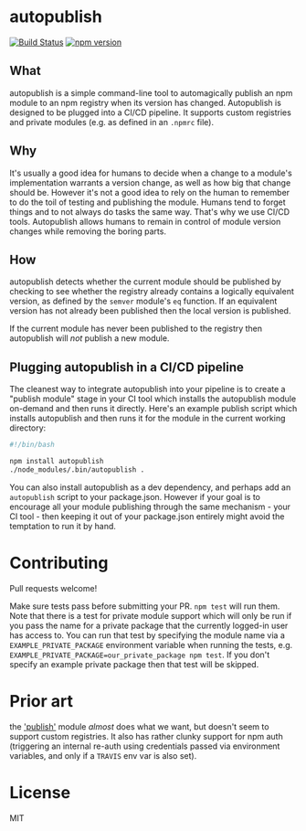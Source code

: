 # autopublish

[![Build Status](https://snap-ci.com/meetearnest/autopublish/branch/master/build_image)](https://snap-ci.com/meetearnest/autopublish/branch/master)
[![npm version](https://badge.fury.io/js/autopublish.svg)](https://badge.fury.io/js/autopublish)

## What
autopublish is a simple command-line tool to automagically publish an npm module to an npm registry when its version has changed. Autopublish is designed to be plugged into a CI/CD pipeline. It supports custom registries and private modules (e.g. as defined in an `.npmrc` file).

## Why
It's usually a good idea for humans to decide when a change to a module's implementation warrants a version change, as well as how big that change should be. However it's not a good idea to rely on the human to remember to do the toil of testing and publishing the module. Humans tend to forget things and to not always do tasks the same way. That's why we use CI/CD tools. Autopublish allows humans to remain in control of module version changes while removing the boring parts.

## How
autopublish detects whether the current module should be published by checking to see whether the registry already contains a logically equivalent version, as defined by the `semver` module's `eq` function. If an equivalent version has not already been published then the local version is published.

If the current module has never been published to the registry then autopublish will *not* publish a new module.

## Plugging autopublish in a CI/CD pipeline
The cleanest way to integrate autopublish into your pipeline is to create a "publish module" stage in your CI tool which installs the autopublish module on-demand and then runs it directly. Here's an example publish script which installs autopublish and then runs it for the module in the current working directory:
``` publish.sh
#!/bin/bash

npm install autopublish
./node_modules/.bin/autopublish .
```

You can also install autopublish as a dev dependency, and perhaps add an `autopublish` script to your package.json. However if your goal is to encourage all your module publishing through the same mechanism - your CI tool - then keeping it out of your package.json entirely might avoid the temptation to run it by hand.

# Contributing

Pull requests welcome!

Make sure tests pass before submitting your PR. `npm test` will run them. Note that there is a test for private module support which will only be run if you pass the name for a private package that the currently logged-in user has access to. You can run that test by specifying the module name via a `EXAMPLE_PRIVATE_PACKAGE` environment variable when running the tests, e.g. `EXAMPLE_PRIVATE_PACKAGE=our_private_package npm test`. If you don't specify an example private package then that test will be skipped.

# Prior art
the ['publish'](https://www.npmjs.com/package/publish) module *almost* does what we want, but doesn't seem to support custom registries. It also has rather clunky support for npm auth (triggering an internal re-auth using credentials passed via environment variables, and only if a `TRAVIS` env var is also set).

# License
MIT
